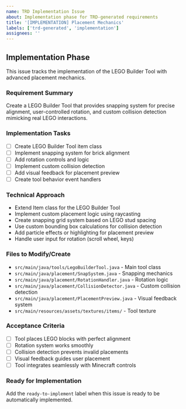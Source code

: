 ```yaml
---
name: TRD Implementation Issue
about: Implementation phase for TRD-generated requirements
title: '[IMPLEMENTATION] Placement Mechanics'
labels: ['trd-generated', 'implementation']
assignees: ''
---
```


## Implementation Phase

This issue tracks the implementation of the LEGO Builder Tool with advanced placement mechanics.

### Requirement Summary
Create a LEGO Builder Tool that provides snapping system for precise alignment, user-controlled rotation, and custom collision detection mimicking real LEGO interactions.

### Implementation Tasks
- [ ] Create LEGO Builder Tool item class
- [ ] Implement snapping system for brick alignment
- [ ] Add rotation controls and logic
- [ ] Implement custom collision detection
- [ ] Add visual feedback for placement preview
- [ ] Create tool behavior event handlers

### Technical Approach
- Extend Item class for the LEGO Builder Tool
- Implement custom placement logic using raycasting
- Create snapping grid system based on LEGO stud spacing
- Use custom bounding box calculations for collision detection
- Add particle effects or highlighting for placement preview
- Handle user input for rotation (scroll wheel, keys)

### Files to Modify/Create
- `src/main/java/tools/LegoBuilderTool.java` - Main tool class
- `src/main/java/placement/SnapSystem.java` - Snapping mechanics
- `src/main/java/placement/RotationHandler.java` - Rotation logic
- `src/main/java/placement/CollisionDetector.java` - Custom collision detection
- `src/main/java/placement/PlacementPreview.java` - Visual feedback system
- `src/main/resources/assets/textures/items/` - Tool texture

### Acceptance Criteria
- [ ] Tool places LEGO blocks with perfect alignment
- [ ] Rotation system works smoothly
- [ ] Collision detection prevents invalid placements
- [ ] Visual feedback guides user placement
- [ ] Tool integrates seamlessly with Minecraft controls

### Ready for Implementation
Add the `ready-to-implement` label when this issue is ready to be automatically implemented.